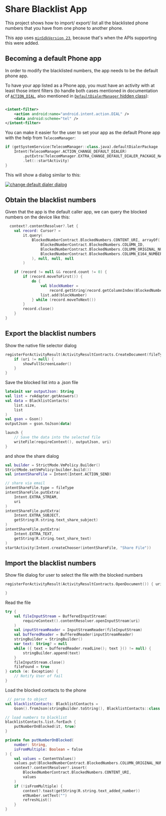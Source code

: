 # Share Blacklist App

This project shows how to import/ export/ list all the blacklisted phone numbers that you have from
one phone to another phone.

This app uses [`minSdkVersion 23`](app/build.gradle), because that's when the APIs supporting this
were added.

## Becoming a default Phone app

In order to modify the blacklisted numbers, the app needs to be the default phone app.

To have your app listed as a Phone app, you must have an activity with at least those intent
filters (to handle both cases mentioned in documentation of [`ACTION_DIAL`][1], also mentioned
in [`DefaultDialerManager` hidden class][2]):

```xml

<intent-filter>
    <action android:name="android.intent.action.DIAL" />
    <data android:scheme="tel" />
</intent-filter>
```

You can make it easier for the user to set your app as the default Phone app with the help
from `TelecomManager`:

```kotlin
if (getSystemService(TelecomManager::class.java).defaultDialerPackage != packageName) {
    Intent(TelecomManager.ACTION_CHANGE_DEFAULT_DIALER)
        .putExtra(TelecomManager.EXTRA_CHANGE_DEFAULT_DIALER_PACKAGE_NAME, packageName)
        .let(::startActivity)
}
```

This will show a dialog similar to this:

[![change default dialer dialog][4]][4]

## Obtain the blacklist numbers

Given that the app is the default caller app, we can query the blocked numbers on the device like
this:

```kotlin
  context?.contentResolver?.let {
    val record: Cursor? =
        it.query(
            BlockedNumberContract.BlockedNumbers.CONTENT_URI, arrayOf(
                BlockedNumberContract.BlockedNumbers.COLUMN_ID,
                BlockedNumberContract.BlockedNumbers.COLUMN_ORIGINAL_NUMBER,
                BlockedNumberContract.BlockedNumbers.COLUMN_E164_NUMBER
            ), null, null, null
        )

    if (record != null && record.count != 0) {
        if (record.moveToFirst()) {
            do {
                val blockNumber =
                    record.getString(record.getColumnIndex(BlockedNumberContract.BlockedNumbers.COLUMN_ORIGINAL_NUMBER))
                list.add(blockNumber)
            } while (record.moveToNext())
        }
        record.close()
    }
}
```

## Export the blacklist numbers

Show the native file selector dialog

```kotlin
registerForActivityResult(ActivityResultContracts.CreateDocument(fileType)) { uri ->
    if (uri != null) {
        showFullScreenLoader()
    }
}

```

Save the blocked list into a .json file

```kotlin
lateinit var outputJson: String
val list = rvAdapter.getAnswers()
val data = BlacklistContacts(
    list.size,
    list
)
val gson = Gson()
outputJson = gson.toJson(data)

launch {
    // Save the data into the selected file
    writeFile(requireContext(), outputJson, uri)
}

```

and show the share dialog

```kotlin
val builder = StrictMode.VmPolicy.Builder()
StrictMode.setVmPolicy(builder.build())
val intentShareFile = Intent(Intent.ACTION_SEND)

// share via email
intentShareFile.type = fileType
intentShareFile.putExtra(
    Intent.EXTRA_STREAM,
    uri
)
intentShareFile.putExtra(
    Intent.EXTRA_SUBJECT,
    getString(R.string.text_share_subject)
)
intentShareFile.putExtra(
    Intent.EXTRA_TEXT,
    getString(R.string.text_share_text)
)
startActivity(Intent.createChooser(intentShareFile, "Share File"))
```

## Import the blacklist numbers

Show file dialog for user to select the file with the blocked numbers

```kotlin
registerForActivityResult(ActivityResultContracts.OpenDocument()) { uri ->

}

```

Read the file

```kotlin
try {
    val fileInputStream = BufferedInputStream(
        requireContext().contentResolver.openInputStream(uri)
    )
    val inputStreamReader = InputStreamReader(fileInputStream)
    val bufferedReader = BufferedReader(inputStreamReader)
    stringBuilder = StringBuilder()
    var text: String? = null
    while ({ text = bufferedReader.readLine(); text }() != null) {
        stringBuilder.append(text)
    }
    fileInputStream.close()
    fileFound = true
} catch (e: Exception) {
    // Notify User of fail
}
```

Load the blocked contacts to the phone

```kotlin
 // parse to object
val blacklistContacts: BlacklistContacts =
    Gson().fromJson(stringBuilder.toString(), BlacklistContacts::class.java)

// load numbers to blacklist
blacklistContacts.list.forEach {
    putNumberOnBlocked(it, true)
}

private fun putNumberOnBlocked(
    number: String,
    isFromMultiple: Boolean = false
) {
    val values = ContentValues()
    values.put(BlockedNumberContract.BlockedNumbers.COLUMN_ORIGINAL_NUMBER, number)
    context?.contentResolver?.insert(
        BlockedNumberContract.BlockedNumbers.CONTENT_URI,
        values
    )
    if (!isFromMultiple) {
        context?.toast(getString(R.string.text_added_number))
        etNumber.setText("")
        refreshList()
    }
}
```

[1]: https://developer.android.com/reference/android/content/Intent.html#ACTION_DIAL

[2]: https://android.googlesource.com/platform/frameworks/base/+/master/telecomm/java/android/telecom/DefaultDialerManager.java#144

[4]: docs/dialog.jpg
